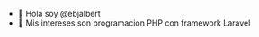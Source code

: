 - 👋 Hola soy @ebjalbert
- 👀 Mis intereses son programacion PHP con framework Laravel


<!---
ebjalbert/ebjalbert is a ✨ special ✨ repository because its `README.md` (this file) appears on your GitHub profile.
You can click the Preview link to take a look at your changes.
--->
